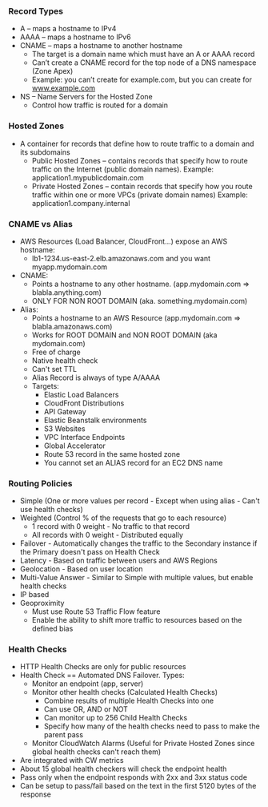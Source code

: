 ### Record Types
- A – maps a hostname to IPv4
- AAAA – maps a hostname to IPv6
- CNAME – maps a hostname to another hostname
	- The target is a domain name which must have an A or AAAA record
	- Can’t create a CNAME record for the top node of a DNS namespace (Zone
Apex)
	- Example: you can’t create for example.com, but you can create for
www.example.com
- NS – Name Servers for the Hosted Zone
	- Control how traffic is routed for a domain

### Hosted Zones
- A container for records that define how to route traffic to a domain and
its subdomains
	- Public Hosted Zones – contains records that specify how to route
traffic on the Internet (public domain names).
		 Example: application1.mypublicdomain.com
	- Private Hosted Zones – contain records that specify how you route
traffic within one or more VPCs (private domain names)
		Example: application1.company.internal

### CNAME vs Alias
- AWS Resources (Load Balancer, CloudFront...) expose an AWS hostname:
	- lb1-1234.us-east-2.elb.amazonaws.com and you want myapp.mydomain.com
- CNAME:
	- Points a hostname to any other hostname. (app.mydomain.com => blabla.anything.com)
	- ONLY FOR NON ROOT DOMAIN (aka. something.mydomain.com)
- Alias:
	- Points a hostname to an AWS Resource (app.mydomain.com => blabla.amazonaws.com)
	- Works for ROOT DOMAIN and NON ROOT DOMAIN (aka mydomain.com)
	- Free of charge
	- Native health check
	- Can't set TTL
	- Alias Record is always of type A/AAAA
	- Targets:
		- Elastic Load Balancers
		- CloudFront Distributions
		- API Gateway
		- Elastic Beanstalk environments
		- S3 Websites
		- VPC Interface Endpoints
		- Global Accelerator
		- Route 53 record in the same hosted zone
		- You cannot set an ALIAS record for an EC2 DNS name

### Routing Policies
- Simple (One or more values per record - Except when using alias - Can't use health checks)
- Weighted (Control % of the requests that go to each resource)
	- 1 record with 0 weight - No traffic to that record
	- All records with 0 weight - Distributed equally
- Failover - Automatically changes the traffic to the Secondary instance if the Primary doesn't pass on Health Check
- Latency - Based on traffic between users and AWS Regions
- Geolocation - Based on user location
- Multi-Value Answer - Similar to Simple with multiple values, but enable health checks
- IP based
- Geoproximity
	- Must use Route 53 Traffic Flow feature
	- Enable the ability to shift more traffic to resources based on the defined bias


### Health Checks
- HTTP Health Checks are only for public resources
- Health Check == Automated DNS Failover. Types:
	- Monitor an endpoint (app, server)
	- Monitor other health checks (Calculated Health Checks)
		- Combine results of multiple Health Checks into one
		- Can use OR, AND or NOT
		- Can monitor up to 256 Child Health Checks
		- Specify how many of the health checks need to pass to make the parent pass
	- Monitor CloudWatch Alarms (Useful for Private Hosted Zones since global  health checks can't reach them)
- Are integrated with CW metrics
- About 15 global health checkers will check the endpoint health
- Pass only when the endpoint responds with 2xx and 3xx status code
- Can be setup to pass/fail based on the text in the first 5120 bytes of the response
